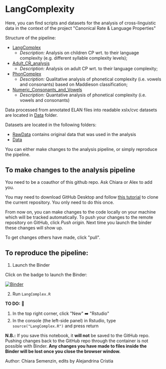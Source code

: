 # LangComplexity

Here, you can find scripts and datasets for the analysis of cross-linguistic data in the context of the project "Canonical Rate & Language Properties"

Structure of the pipeline:
* [LangComplex](https://github.com/LAAC-LSCP/LangComplexity/blob/master/LangComplex.R) 
  * *Description:* Analysis on children CP wrt. to their language complexity (e.g. different syllable complexity levels);
* [Adult_CR_analysis](https://github.com/LAAC-LSCP/LangComplexity/blob/master/Adult_CR_analysis.R)
  * *Description:* Analysis on adult CP wrt. to their language complexity;
* [PhonComplex](https://github.com/LAAC-LSCP/LangComplexity/blob/master/PhonComplex.R)
  * *Description:* Qualitative analysis of phonetical complexity (i.e. vowels and consonants) based on Maddieson classification;
* [Numeric_Consonants_and_Vowels](https://github.com/LAAC-LSCP/LangComplexity/blob/master/Numeric_Consonants_and_Vowels.R)
  * *Description:* Quantative analysis of phonetical complexity (i.e. vowels and consonants) 

Data processed from annotated ELAN files into readable xslx/cvc datasets are located in [Data](https://github.com/LAAC-LSCP/LangComplexity/tree/master/Data) folder.
 
Datasets are located in the following folders:
* [RawData]() contains original data that was used in the analysis
* [Data](https://github.com/LAAC-LSCP/LangComplexity/tree/master/Data) 

You can either make changes to the analysis pipeline, or simply reproduce the pipeline.

##  To make changes to the analysis pipeline

You need to be a coauthor of this github repo. Ask Chiara or Alex to add you.

You may need to download GitHub Desktop and follow [this tutorial](https://docs.github.com/en/desktop/contributing-and-collaborating-using-github-desktop/cloning-a-repository-from-github-to-github-desktop) to clone the current repository.  You only need to do this once.

From now on, you can make changes to the code locally on your machine which will be tracked automatically. To push your changes to the remote repository on GitHub, click *Push origin*. Next time you launch the binder these changes will show up.

To get changes others have made, click "pull".

## To reproduce the pipeline:

1. Launch the Binder

Click on the badge to launch the Binder:

[![Binder](https://mybinder.org/badge_logo.svg)](https://mybinder.org/v2/gh/psilonpneuma/LangComplexity/master)

2. Run `LangComplex.R`

**TO DO:** :vertical_traffic_light:

1. In the top right corner, click "New" :arrow_right: "Rstudio"
2. In the console (the left-side panel) in Rstudio, type `source("LangComplex.R")` and press return

**N.B.:** If you save this notebook, it **will not** be saved to the GitHub repo.
Pushing changes back to the GitHub repo through the container is not possible with Binder.
**Any changes you have made to files inside the Binder will be lost once you close the browser window.**

Author: Chiara Semenzin, edits by Alejandrina Cristia

